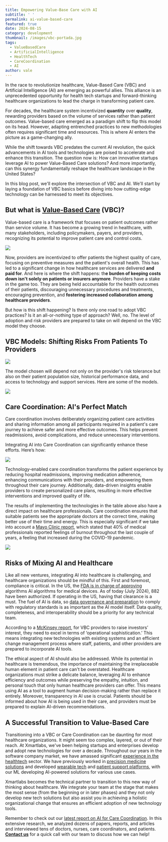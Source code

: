 ```yaml
---
title: Empowering Value-Base Care with AI
subtitle: ' '
permalink: ai-value-based-care
featured: true
date: 2024-08-15
category: development
thumbnail: /images/vbc-portada.jpg
tags:
  - ValueBasedCare
  - ArtificialIntelligence
  - HealthTech
  - CareCoordination
  - AI
author: vale
---
```


In the race to revolutionize healthcare, Value-Based Care (VBC) and Artificial Intelligence (AI) are emerging as powerful allies. This alliance is an unprecedented opportunity for health tech startups and forward-thinking healthcare organizations to lead the charge in transforming patient care.

For decades, the healthcare system incentivized **quantity** over **quality**, rewarding providers based on the volume of services rather than patient outcomes. Value-based care emerged as a paradigm shift to flip this model on its head. However, adapting entrenched practices to new methodologies often requires significant time and resources. This is where AI enters the picture as a game-changing ally.

While the shift towards VBC predates the current AI revolution, the quick advancements in AI tools and technologies are poised to accelerate and enhance this transition. The question now is: How can innovative startups leverage AI to power Value-Based Care solutions? And more importantly, can this synergy fundamentally reshape the healthcare landscape in the United States?

In this blog post, we'll explore the intersection of VBC and AI. We'll start by laying a foundation of VBC basics before diving into how cutting-edge technology can be harnessed to meet its objectives.

## **But what is [Value-Based Care](https://www.cms.gov/priorities/innovation/key-concepts/value-based-care) (VBC)?**

Value-based care is a framework that focuses on patient outcomes rather than service volume.
It has become a growing trend in healthcare, with many stakeholders, including policymakers, payers, and providers, recognizing its potential to improve patient care and control costs.

![](/images/vbc-4.png)

Now, providers are incentivized to offer patients the highest quality of care, focusing on preventive measures and the patient's overall health. This has led to a significant change in how healthcare services are delivered **and paid for**. And here is where the shift happens: th**e burden of keeping costs down isn't solely on patients or insurers anymore**. Providers have a stake in the game too. They are being held accountable for the health outcomes of their patients, discouraging unnecessary procedures and treatments, encouraging prevention, and **fostering increased collaboration among healthcare providers**.

But how is this shift happening? Is there only one road to adopt VBC practices? Is it an all-or-nothing type of approach? Well, no. The level of adoption and risk providers are prepared to take on will depend on the VBC model they choose.

## VBC Models: Shifting Risks From Patients To Providers

![](/images/vbc-2.png)

The model chosen will depend not only on the provider's risk tolerance but also on their patient population size, historical performance data, and access to technology and support services. Here are some of the models.

![](/images/table-1-vbc-models.png)

## Care Coordination: AI's Perfect Match

Care coordination involves deliberately organizing patient care activities and sharing information among all participants required in a patient's care journey to achieve safer and more effective outcomes. This helps prevent readmissions, avoid complications, and reduce unnecessary interventions.

Integrating AI into Care Coordination can significantly enhance these efforts. Here’s how:

![](/images/table-2-ai-in-care-coordination.png)

Technology-enabled care coordination transforms the patient experience by reducing hospital readmissions, improving medication adherence, enhancing communications with their providers, and empowering them throughout their care journey. Additionally, data-driven insights enable providers to create personalized care plans, resulting in more effective interventions and improved quality of life.

The results of implementing the technologies in the table above also have a direct impact on healthcare professionals. Care coordination ensures that suitable patients see the appropriate doctors at the correct time, making better use of their time and energy. This is especially significant if we take into account a [Mayo Clinic report](<https://www.mayoclinicproceedings.org/article/S0025-6196(18)30938-8/fulltext>), which stated that 40% of medical professionals reported feelings of burnout throughout the last couple of years, a feeling that increased during the COVID-19 pandemic.

![](/images/vbc-3.png)

## Risks of Mixing AI and Healthcare

Like all new ventures, integrating AI into healthcare is challenging, and healthcare organizations should be mindful of this. First and foremost, compliance is critical. In the US, the [FDA is in charge of approving](https://www.fda.gov/medical-devices/software-medical-device-samd/artificial-intelligence-and-machine-learning-aiml-enabled-medical-devices?utm_medium=email&utm_source=govdeliveryal) algorithms AI algorithms for medical devices. As of today (July 2024), 882 have been authorized. If operating in the US, having that clearance is a must. The fuel of AI is data, so [data governance and preparation](https://blog.xmartlabs.com/blog/ai-data-governance-panel/) to comply with regulatory standards is as important as the AI model itself. Data quality, completeness, and interoperability should be a priority for any technical team.

According to a [McKinsey report](https://www.mckinsey.com/industries/healthcare/our-insights/investing-in-the-new-era-of-value-based-care), for VBC providers to raise investors’ interest, they need to excel in terms of ‘operational sophistication.’ This means integrating new technologies with existing systems and an efficient change management process where staff, patients, and other providers are prepared to incorporate AI tools.

The ethical aspect of AI should also be addressed. While its potential in healthcare is tremendous, the importance of maintaining the irreplaceable human element in patient care can't be overstated. Healthcare organizations must strike a delicate balance, leveraging AI to enhance efficiency and outcomes while preserving the empathy, intuition, and personal touch that only human healthcare providers can offer. This means using AI as a tool to augment human decision-making rather than replace it entirely. Moreover, transparency in AI use is crucial. Patients should be informed about how AI is being used in their care, and providers must be prepared to explain AI-driven recommendations.

## A Successful Transition to Value-Based Care

Transitioning into a VBC or Care Coordination can be daunting for most healthcare organizations. It might seem too complex, layered, or out of their reach. At Xmartlabs, we've been helping startups and enterprises develop and adopt new technologies for over a decade. Throughout our years in the software company market, we have amassed significant [experience in the healthtech](https://xmartlabs.com/healthtech) sector. We have previously worked in [precision medicine solutions](https://xmartlabs.com/gated/precision-oncology) and developed [wearable tech](https://xmartlabs.com/work/day-j) and [patient support platforms](https://xmartlabs.com/work/cipherhealth), with our ML developing AI-powered solutions for various use cases.

Xmartlabs becomes the technical partner to transition to this new way of thinking about healthcare. We integrate your team at the stage that makes the most sense (from the beginning or in later phases) and they not only develop new tech solutions but also assist you in achieving a holistic organizational change that ensures an efficient adoption of new technology tools.

Remember to check out our [latest report on AI for Care Coordination](https://mailchi.mp/a38a005bc179/care-coordination-report). In this extensive research, we analyzed dozens of papers, reports, and articles and interviewed tens of doctors, nurses, care coordinators, and patients. **[Contact us](https://xmartlabs.com/)** for a quick call with our team to discuss how we can help!
